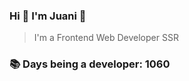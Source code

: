 ### Hi 👋 I&#39;m Juani 🦁

> I&#39;m a Frontend Web Developer SSR

### 📚 Days being a developer: 1060
